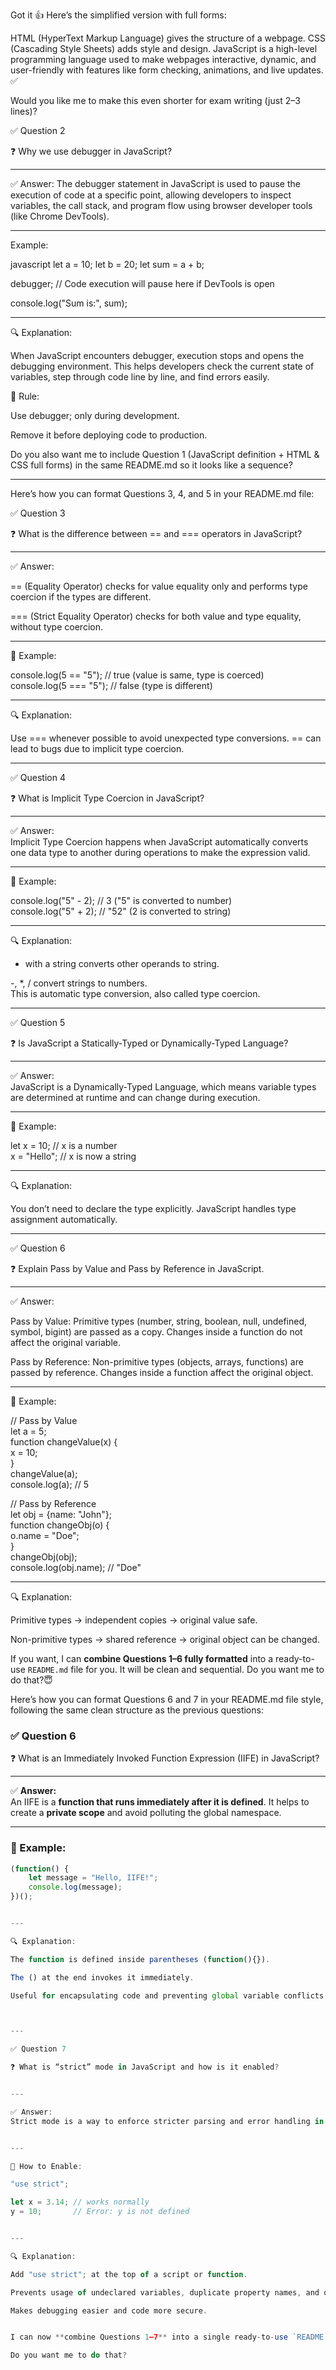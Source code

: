 Got it 👍 Here’s the simplified version with full forms:

HTML (HyperText Markup Language) gives the structure of a webpage.
CSS (Cascading Style Sheets) adds style and design.
JavaScript is a high-level programming language used to make webpages interactive, dynamic, and user-friendly with features like form checking, animations, and live updates. ✅

Would you like me to make this even shorter for exam writing (just 2–3 lines)?

✅ Question 2

❓ Why we use debugger in JavaScript?


---

✅ Answer:
The debugger statement in JavaScript is used to pause the execution of code at a specific point, allowing developers to inspect variables, the call stack, and program flow using browser developer tools (like Chrome DevTools).


---

Example:

javascript
let a = 10;
let b = 20;
let sum = a + b;

debugger; // Code execution will pause here if DevTools is open

console.log("Sum is:", sum);


---

🔍 Explanation:

When JavaScript encounters debugger, execution stops and opens the debugging environment. This helps developers check the current state of variables, step through code line by line, and find errors easily.

📘 Rule:

Use debugger; only during development.

Remove it before deploying code to production.

Do you also want me to include Question 1 (JavaScript definition + HTML & CSS full forms) in the same README.md so it looks like a sequence?


---

Here’s how you can format Questions 3, 4, and 5 in your README.md file:

✅ Question 3

❓ What is the difference between == and === operators in JavaScript?


---

✅ Answer:

== (Equality Operator) checks for value equality only and performs type coercion if the types are different.

=== (Strict Equality Operator) checks for both value and type equality, without type coercion.



---

🔹 Example:

console.log(5 == "5");  // true (value is same, type is coerced)  
console.log(5 === "5"); // false (type is different)  
  
  
---  
  
🔍 Explanation:  
  
Use === whenever possible to avoid unexpected type conversions. == can lead to bugs due to implicit type coercion.  
  
  
---  
  
✅ Question 4  
  
❓ What is Implicit Type Coercion in JavaScript?  
  
  
---  
  
✅ Answer:  
Implicit Type Coercion happens when JavaScript automatically converts one data type to another during operations to make the expression valid.  
  
  
---  
  
🔹 Example:  
  
console.log("5" - 2);  // 3  ("5" is converted to number)  
console.log("5" + 2);  // "52" (2 is converted to string)  
  
  
---  
  
🔍 Explanation:  
  
+ with a string converts other operands to string.  
  
-, *, / convert strings to numbers.  
This is automatic type conversion, also called type coercion.  
  
  
  
---  
  
✅ Question 5  
  
❓ Is JavaScript a Statically-Typed or Dynamically-Typed Language?  
  
  
---  
  
✅ Answer:  
JavaScript is a Dynamically-Typed Language, which means variable types are determined at runtime and can change during execution.  
  
  
---  
  
🔹 Example:  
  
let x = 10;    // x is a number  
x = "Hello";   // x is now a string  
  
  
---  
  
🔍 Explanation:  
  
You don’t need to declare the type explicitly. JavaScript handles type assignment automatically.  
  
  
---  
  
✅ Question 6  
  
❓ Explain Pass by Value and Pass by Reference in JavaScript.  
  
  
---  
  
✅ Answer:  
  
Pass by Value: Primitive types (number, string, boolean, null, undefined, symbol, bigint) are passed as a copy. Changes inside a function do not affect the original variable.  
  
Pass by Reference: Non-primitive types (objects, arrays, functions) are passed by reference. Changes inside a function affect the original object.  
  
  
  
---  
  
🔹 Example:  
  
// Pass by Value  
let a = 5;  
function changeValue(x) {  
    x = 10;  
}  
changeValue(a);  
console.log(a); // 5  
  
// Pass by Reference  
let obj = {name: "John"};  
function changeObj(o) {  
    o.name = "Doe";  
}  
changeObj(obj);  
console.log(obj.name); // "Doe"  
  
  
---  
  
🔍 Explanation:  
  
Primitive types → independent copies → original value safe.  
  
Non-primitive types → shared reference → original object can be changed.  
  
  
If you want, I can **combine Questions 1–6 fully formatted** into a ready-to-use `README.md` file for you. It will be clean and sequential. Do you want me to do that?😇







Here’s how you can format Questions 6 and 7 in your README.md file style, following the same clean structure as the previous questions:

### ✅ Question 6
❓ What is an Immediately Invoked Function Expression (IIFE) in JavaScript?

---

✅ **Answer:**  
An IIFE is a **function that runs immediately after it is defined**. It helps to create a **private scope** and avoid polluting the global namespace.

---

### 🔹 Example:
```javascript
(function() {
    let message = "Hello, IIFE!";
    console.log(message);
})();


---

🔍 Explanation:

The function is defined inside parentheses (function(){}).

The () at the end invokes it immediately.

Useful for encapsulating code and preventing global variable conflicts.



---

✅ Question 7

❓ What is “strict” mode in JavaScript and how is it enabled?


---

✅ Answer:
Strict mode is a way to enforce stricter parsing and error handling in JavaScript. It helps catch common coding mistakes and unsafe actions.


---

🔹 How to Enable:

"use strict";

let x = 3.14; // works normally
y = 10;       // Error: y is not defined


---

🔍 Explanation:

Add "use strict"; at the top of a script or function.

Prevents usage of undeclared variables, duplicate property names, and other unsafe practices.

Makes debugging easier and code more secure.


I can now **combine Questions 1–7** into a single ready-to-use `README.md` with perfect formatting for your project, if you want.  

Do you want me to do that?

